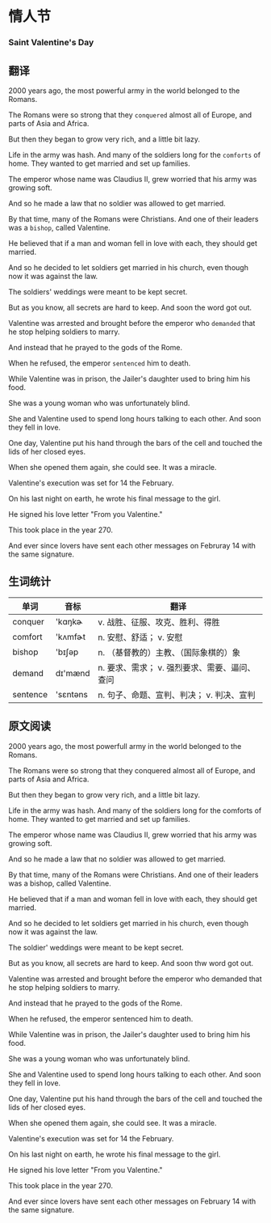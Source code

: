 # 情人节
### Saint Valentine's Day

## 翻译
2000 years ago, the most powerful army in the world belonged to the Romans.

The Romans were so strong that they `conquered` almost all of Europe, and parts of Asia and Africa.

But then they began to grow very rich, and a little bit lazy.

Life in the army was hash. And many of the soldiers long for the `comforts` of home. They wanted to get married and set up families.

The emperor whose name was Claudius II, grew worried that his army was growing soft.

And so he made a law that no soldier was allowed to get married.

By that time, many of the Romans were Christians. And one of their leaders was a `bishop`, called Valentine.

He believed that if a man and woman fell in love with each, they should get married.

And so he decided to let soldiers get married in his church, even though now it was against the law.

The soldiers' weddings were meant to be kept secret.

But as you know, all secrets are hard to keep. And soon the word got out.

Valentine was arrested and brought before the emperor who `demanded` that he stop helping soldiers to marry.

And instead that he prayed to the gods of the Rome.

When he refused, the emperor `sentenced` him to death.

While Valentine was in prison, the Jailer's daughter used to bring him his food.

She was a young woman who was unfortunately blind.

She and Valentine used to spend long hours talking to each other. And soon they fell in love.

One day, Valentine put his hand through the bars of the cell and touched the lids of her closed eyes.

When she opened them again, she could see. It was a miracle.

Valentine's execution was set for 14 the February.

On his last night on earth, he wrote his final message to the girl.

He signed his love letter "From you Valentine." 

This took place in the year 270.

And ever since lovers have sent each other messages on Februray 14 with the same signature.

## 生词统计
| 单词 | 音标 | 翻译 |
| - | - | - |
| conquer | 'kɑŋkɚ | v. 战胜、征服、攻克、胜利、得胜 |
| comfort | 'kʌmfɚt | n. 安慰、舒适； v. 安慰 |
| bishop | 'bɪʃəp | n. （基督教的）主教、（国际象棋的）象 |
| demand | dɪ'mænd | n. 要求、需求； v. 强烈要求、需要、逼问、查问 |
| sentence | 'sɛntəns | n. 句子、命题、宣判、判决； v. 判决、宣判 |

## 原文阅读
2000 years ago, the most powerfull army in the world belonged to the Romans.

The Romans were so strong that they conquered almost all of Europe, and parts of Asia and Africa.

But then they began to grow very rich, and a little bit lazy.

Life in the army was hash. And many of the soldiers long for the comforts of home. They wanted to get married and set up families.

The emperor whose name was Claudius II, grew worried that his army was growing soft.

And so he made a law that no soldier was allowed to get married.

By that time, many of the Romans were Christians. And one of their leaders was a bishop, called Valentine.

He believed that if a man and woman fell in love with each, they should get married.

And so he decided to let soldiers get married in his church, even though now it was against the law.

The soldier' weddings were meant to be kept secret.

But as you know, all secrets are hard to keep. And soon thw word got out.

Valentine was arrested and brought before the emperor who demanded that he stop helping soldiers to marry.

And instead that he prayed to the gods of the Rome.

When he refused, the emperor sentenced him to death.

While Valentine was in prison, the Jailer's daughter used to bring him his food.

She was a young woman who was unfortunately blind.

She and Valentine used to spend long hours talking to each other. And soon they fell in love.

One day, Valentine put his hand through the bars of the cell and touched the lids of her closed eyes.

When she opened them again, she could see. It was a miracle.

Valentine's execution was set for 14 the February.

On his last night on earth, he wrote his final message to the girl.

He signed his love letter "From you Valentine."

This took place in the year 270.

And ever since lovers have sent each other messages on February 14 with the same signature.

<src-rtyAudio :src="`https://rtyresources2019.github.io/2019-August/Saint Valentine's Day.mp3`"></src-rtyAudio>